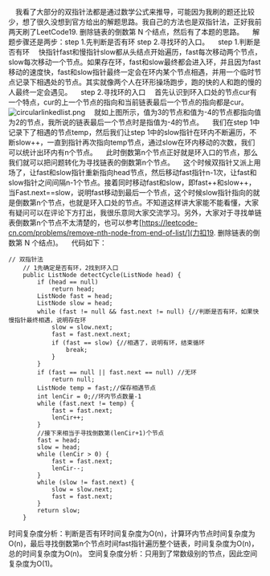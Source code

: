   &emsp;我看了大部分的双指针法都是通过数学公式来推导，可能因为我刷的题还比较少，想了很久没想到官方给出的解题思路。我自己的方法也是双指针法，正好我前两天刷了LeetCode19. 删除链表的倒数第 N 个结点，然后有了本题的思路。
  &emsp;解题步骤还是两步：step 1.先判断是否有环 step 2.寻找环的入口。
  &emsp;step 1.判断是否有环
  &emsp;快指针fast和慢指针slow都从头结点开始遍历，fast每次移动两个节点，slow每次移动一个节点。如果存在环，fast和slow最终都会进入环，并且因为fast移动的速度快，fast和slow指针最终一定会在环内某个节点相遇，并用一个临时节点记录下相遇处的节点。其实就像两个人在环形操场跑步，跑的快的人和跑的慢的人最终一定会遇见。
  &emsp;step 2.寻找环的入口
  &emsp;首先认识到环入口处的节点cur有一个特点，cur的上一个节点的指向和当前链表最后一个节点的指向都是cur。
![circularlinkedlist.png](https://pic.leetcode-cn.com/1633861445-bAASgJ-circularlinkedlist.png)
  &emsp;就如上图所示，值为3的节点和值为-4的节点都指向值为2的节点，我所说的链表最后一个节点时是指值为-4的节点。
  &emsp;我们在step 1中记录下了相遇的节点temp，然后我们让step 1中的slow指针在环内不断遍历，不断slow++，一直到指针再次指向temp节点，通过slow在环内移动的次数，我们可以统计出环内有n个节点。
  &emsp;此时倒数第n个节点正好就是环入口的节点，那么我们就可以把问题转化为寻找链表的倒数第n个节点。
  &emsp;这个时候双指针又派上用场了，让fast和slow指针重新指向head节点，然后移动fast指针n-1次，让fast和slow指针之间间隔n-1个节点。接着同时移动fast和slow，即fast++和slow++，当Fast.next==slow，说明fast移动到最后一个节点，这个时候slow指针指向的就是倒数第n个节点，也就是环入口处的节点。不知道这样讲大家能不能看懂，大家有疑问可以在评论下方打出，我很乐意同大家交流学习。另外，大家对于寻找单链表倒数第n个节点不太清楚的，也可以参考[https://leetcode-cn.com/problems/remove-nth-node-from-end-of-list/](力扣19. 删除链表的倒数第 N 个结点)。
&emsp;代码如下：
```
// 双指针法
    // 1先确定是否有环，2找到环入口
    public ListNode detectCycle(ListNode head) {
        if (head == null)
            return head;
        ListNode fast = head;
        ListNode slow = head;
        while (fast != null && fast.next != null) {//判断是否有环，如果快慢指针最终相遇，说明存在环
            slow = slow.next;
            fast = fast.next.next;
            if (fast == slow) {//相遇了，说明有环，结束循环
                break;
            }
        }
        if (fast == null || fast.next == null) //无环
            return null;
        ListNode temp = fast;//保存相遇节点
        int lenCir = 0;//环内节点数量-1
        while (fast.next != temp) {
            fast = fast.next;
            lenCir++;
        }
        //接下来相当于寻找倒数第(lenCir+1)个节点
        fast = head;
        slow = head;
        while (lenCir > 0) {
            fast = fast.next;
            lenCir--;
        }
        while (slow != fast.next) {
            slow = slow.next;
            fast = fast.next;
        }
        return slow;
    }
```
时间复杂度分析：判断是否有环时间复杂度为O(n)，计算环内节点时间复杂度为O(n)，最后寻找倒数第n个节点时间fast指针遍历整个链表，时间复杂度为O(n)，总的时间复杂度为O(n)。
空间复杂度分析：只用到了常数级别的节点，因此空间复杂度为O(1)。

